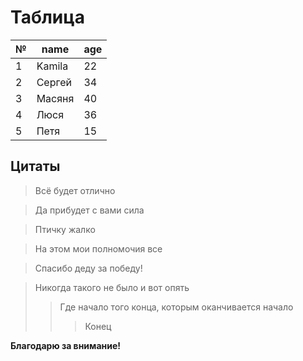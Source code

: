 # Таблица
|№|name|age
 -|----|---
 1|Kamila|22
 2|Сергей|34
 3|Масяня|40
 4|Люся  |36
 5|Петя  |15
  
 ## Цитаты
 > Всё будет отлично

 > Да прибудет с вами сила

> Птичку жалко

> На этом мои полномочия все

> Спасибо деду за победу!

> Никогда такого не было и вот опять
>> Где начало того конца, которым оканчивается начало
>>> Конец

**Благодарю за внимание!**